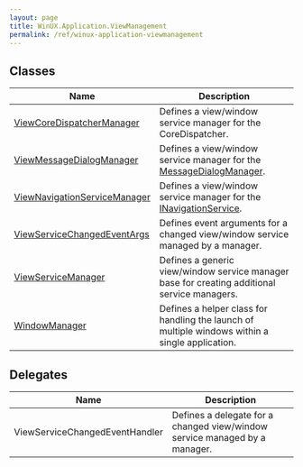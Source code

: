 ```yaml
---
layout: page
title: WinUX.Application.ViewManagement
permalink: /ref/winux-application-viewmanagement
---
```


## Classes

| Name | Description |
|---|---|
| [ViewCoreDispatcherManager](winux-application-viewmanagement-viewcoredispatchermanager) | Defines a view/window service manager for the CoreDispatcher. |
| [ViewMessageDialogManager](winux-application-viewmanagement-viewmessagedialogmanager) | Defines a view/window service manager for the [MessageDialogManager](winux-messaging-dialogs-messagedialogmanager). |
| [ViewNavigationServiceManager](winux-application-viewmanagement-viewnavigationservicemanager) | Defines a view/window service manager for the [INavigationService](winux-mvvm-service-inavigationservice). |
| [ViewServiceChangedEventArgs](winux-application-viewmanagement-viewservicechangedeventargs) | Defines event arguments for a changed view/window service managed by a manager. |
| [ViewServiceManager](winux-application-viewmanagement-viewservicemanager) | Defines a generic view/window service manager base for creating additional service managers. |
| [WindowManager](winux-application-viewmanagement-windowmanager) | Defines a helper class for handling the launch of multiple windows within a single application. |

## Delegates

| Name | Description |
|---|---|
| ViewServiceChangedEventHandler | Defines a delegate for a changed view/window service managed by a manager. |
